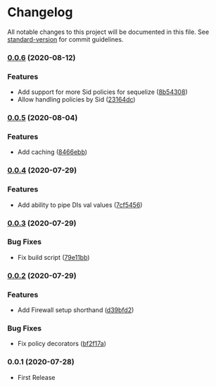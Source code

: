 # Changelog

All notable changes to this project will be documented in this file. See [standard-version](https://github.com/conventional-changelog/standard-version) for commit guidelines.

### [0.0.6](https://github.com/AlexanderC/nestjs-iacry/compare/v0.0.5...v0.0.6) (2020-08-12)


### Features

* Add support for more Sid policies for sequelize ([8b54308](https://github.com/AlexanderC/nestjs-iacry/commit/8b543082dd94f826d43253e851a85bb517b26fbe))
* Allow handling policies by Sid ([23164dc](https://github.com/AlexanderC/nestjs-iacry/commit/23164dca8ab34908eb5b48b13080e69165537cad))

### [0.0.5](https://github.com/AlexanderC/nestjs-iacry/compare/v0.0.4...v0.0.5) (2020-08-04)


### Features

* Add caching ([8466ebb](https://github.com/AlexanderC/nestjs-iacry/commit/8466ebb0c4beccc2cd7ff2fbcaec8b1430d21e9c))

### [0.0.4](https://github.com/AlexanderC/nestjs-iacry/compare/v0.0.3...v0.0.4) (2020-07-29)


### Features

* Add ability to pipe DIs val values ([7cf5456](https://github.com/AlexanderC/nestjs-iacry/commit/7cf5456482db0b63da057c8ad0a8b3ccc04f8a41))

### [0.0.3](https://github.com/AlexanderC/nestjs-iacry/compare/v0.0.2...v0.0.3) (2020-07-29)


### Bug Fixes

* Fix build script ([79e11bb](https://github.com/AlexanderC/nestjs-iacry/commit/79e11bba8076640de83de84eb2bf0b7c0254681d))

### [0.0.2](https://github.com/AlexanderC/nestjs-iacry/compare/v0.0.1...v0.0.2) (2020-07-29)


### Features

* Add Firewall setup shorthand ([d39bfd2](https://github.com/AlexanderC/nestjs-iacry/commit/d39bfd230c1973f5e5b657d0ab46ad2a5a40a1b4))


### Bug Fixes

* Fix policy decorators ([bf2f17a](https://github.com/AlexanderC/nestjs-iacry/commit/bf2f17a39977d0541b79fd134394638abef13524))

### 0.0.1 (2020-07-28)

* First Release